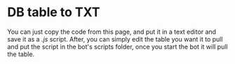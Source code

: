 # DB table to TXT

You can just copy the code from this page, and put it in a text editor and save it as a *.js* script. After, you can simply edit the table you want it to pull and put the script in the bot's scripts folder, once you start the bot it will pull the table.
